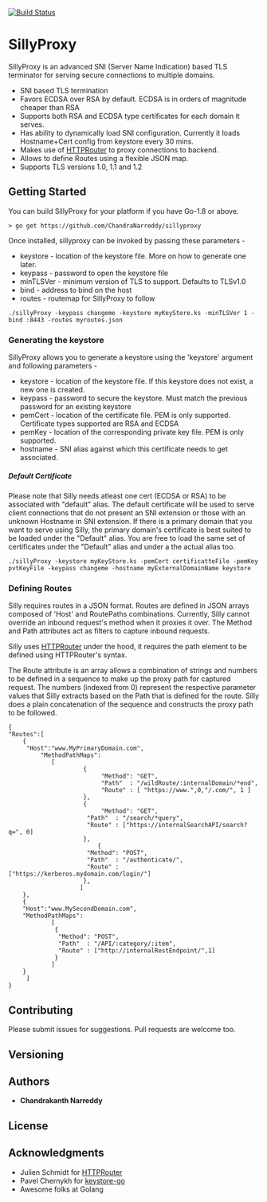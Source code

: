 [![Build Status](https://travis-ci.org/ChandraNarreddy/sillyproxy.svg?branch=master)](https://travis-ci.org/ChandraNarreddy/sillyproxy)

# SillyProxy

SillyProxy is an advanced SNI (Server Name Indication) based TLS terminator for serving secure connections to multiple domains.

* SNI based TLS termination
* Favors ECDSA over RSA by default. ECDSA is in orders of magnitude cheaper than RSA
* Supports both RSA and ECDSA type certificates for each domain it serves.
* Has ability to dynamically load SNI configuration. Currently it loads Hostname+Cert config from keystore every 30 mins.
* Makes use of [HTTPRouter](https://github.com/julienschmidt/httprouter) to proxy connections to backend.
* Allows to define Routes using a flexible JSON map.
* Supports TLS versions 1.0, 1.1 and 1.2

## Getting Started

You can build SillyProxy for your platform if you have Go-1.8 or above.
```
> go get https://github.com/ChandraNarreddy/sillyproxy
```
Once installed, sillyproxy can be invoked by passing these parameters -

* keystore - location of the keystore file. More on how to generate one later.
* keypass - password to open the keystore file
* minTLSVer - minimum version of TLS to support. Defaults to TLSv1.0
* bind - address to bind on the host
* routes - routemap for SillyProxy to follow

```
./sillyProxy -keypass changeme -keystore myKeyStore.ks -minTLSVer 1 -bind :8443 -routes myroutes.json
```

### Generating the keystore

SillyProxy allows you to generate a keystore using the 'keystore' argument and following parameters - 
* keystore - location of the keystore file. If this keystore does not exist, a new one is created.
* keypass - password to secure the keystore. Must match the previous password for an existing keystore
* pemCert - location of the certificate file. PEM is only supported. Certificate types supported are RSA and ECDSA
* pemKey - location of the corresponding private key file. PEM is only supported.
* hostname - SNI alias against which this certificate needs to get associated. 

##### Default Certificate
Please note that Silly needs atleast one cert (ECDSA or RSA) to be associated with "default" alias. The default certificate will be used to serve client connections that do not present an SNI extension or those with an unknown Hostname in SNI extension. If there is a primary domain that you want to serve using Silly, the primary domain's certificate is best suited to be loaded under the "Default" alias. You are free to load the same set of certificates under the "Default" alias and under a the actual alias too.

```
./sillyProxy -keystore myKeyStore.ks -pemCert certificatteFile -pemKey pvtKeyFile -keypass changeme -hostname myExternalDomainName keystore
``` 

### Defining Routes

Silly requires routes in a JSON format. Routes are defined in JSON arrays composed of 'Host' and RoutePaths combinations. Currently, Silly cannot override an inbound request's method when it proxies it over. The Method and Path attributes act as filters to capture inbound requests.

Silly uses [HTTPRouter](https://github.com/julienschmidt/httprouter) under the hood, it requires the path element to be defined using HTTPRouter's syntax.

The Route attribute is an array allows a combination of strings and numbers to be defined in a sequence to make up the proxy path for captured request. The numbers (indexed from 0) represent the respective parameter values that Silly extracts based on the Path that is defined for the route. Silly does a plain concatenation of the sequence and constructs the proxy path to be followed.
 
```
{	
"Routes":[
	{
	 "Host":"www.MyPrimaryDomain.com",
         "MethodPathMaps": 
			[
	                 {
                          "Method": "GET",
                          "Path"  : "/wildRoute/:internalDomain/*end",
                          "Route" : [ "https://www.",0,"/.com/", 1 ]
	                 },
	                 {   
                          "Method": "GET",
	                  "Path"  : "/search/*query",
	                  "Route" : ["https://internalSearchAPI/search?q=", 0]
	                 },
                         {
	                  "Method": "POST",
	                  "Path"  : "/authenticate/",
	                  "Route" : ["https://kerberos.mydomain.com/login/"]
	                 },
	                ]
	},
	{
	"Host":"www.MySecondDomain.com",
	"MethodPathMaps":
			[
			 {
			  "Method": "POST",
			  "Path"  : "/API/:category/:item",
			  "Route" : ["http://internalRestEndpoint/",1]
			 }
			]
	}
	 ]
}
```

## Contributing
Please submit issues for suggestions. Pull requests are welcome too.

## Versioning


## Authors

* **Chandrakanth Narreddy**

## License


## Acknowledgments

* Julien Schmidt for [HTTPRouter](https://github.com/julienschmidt/httprouter)
* Pavel Chernykh for [keystore-go](github.com/pavel-v-chernykh/keystore-go)
* Awesome folks at Golang
